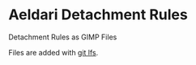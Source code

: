 # Aeldari Detachment Rules

Detachment Rules as GIMP Files

Files are added with [git lfs](https://git-lfs.com/).